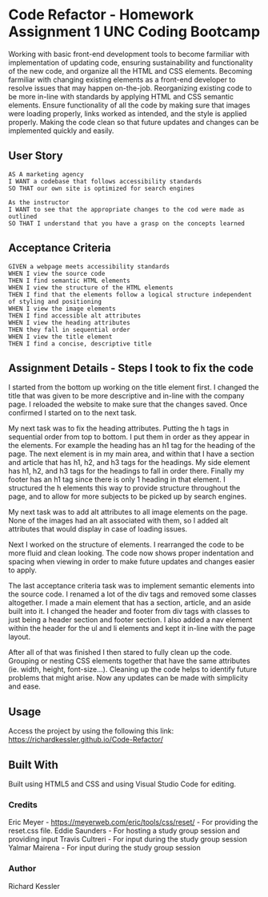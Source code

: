 # Code Refactor - Homework Assignment 1 UNC Coding Bootcamp

Working with basic front-end development tools to become farmiliar with implementation of updating code, ensuring sustainability and functionality of the new code, and organize all the HTML and CSS elements.  Becoming farmiliar with changing existing elements as a front-end developer to resolve issues that may happen on-the-job.  Reorganizing existing code to be more in-line with standards by applying HTML and CSS semantic elements.  Ensure functionality of all the code by making sure that images were loading properly, links worked as intended, and the style is applied properly.  Making the code clean so that future updates and changes can be implemented quickly and easily.  


## User Story

`````
AS A marketing agency
I WANT a codebase that follows accessibility standards
SO THAT our own site is optimized for search engines

As the instructor
I WANT to see that the appropriate changes to the cod were made as outlined
SO THAT I understand that you have a grasp on the concepts learned
`````

## Acceptance Criteria

`````
GIVEN a webpage meets accessibility standards
WHEN I view the source code
THEN I find semantic HTML elements
WHEN I view the structure of the HTML elements
THEN I find that the elements follow a logical structure independent of styling and positioning
WHEN I view the image elements
THEN I find accessible alt attributes
WHEN I view the heading attributes
THEN they fall in sequential order
WHEN I view the title element
THEN I find a concise, descriptive title
`````

## Assignment Details - Steps I took to fix the code

I started from the bottom up working on the title element first.  I changed the title that was given to be more descriptive and in-line with the company page.  I reloaded the website to make sure that the changes saved.  Once confirmed I started on to the next task.  

My next task was to fix the heading attributes.  Putting the h tags in sequential order from top to bottom.  I put them in order as they appear in the elements.  For example the heading has an h1 tag for the heading of the page.  The next element is in my main area, and within that I have a section and article that has h1, h2, and h3 tags for the headings.  My side element has h1, h2, and h3 tags for the headings to fall in order there.  Finally my footer has an h1 tag since there is only 1 heading in that element.  I structured the h elements this way to provide structure throughout the page, and to allow for more subjects to be picked up by search engines.

My next task was to add alt attributes to all image elements on the page.  None of the images had an alt associated with them, so I added alt attributes that would display in case of loading issues.  

Next I worked on the structure of elements.  I rearranged the code to be more fluid and clean looking.  The code now shows proper indentation and spacing when viewing in order to make future updates and changes easier to apply.

The last acceptance criteria task was to implement semantic elements into the source code.  I renamed a lot of the div tags and removed some classes altogether.  I made a main element that has a section, article, and an aside built into it.  I changed the header and footer from div tags with classes to just being a header section and footer section.  I also added a nav element within the header for the ul and li elements and kept it in-line with the page layout. 

After all of that was finished I then stared to fully clean up the code.  Grouping or nesting CSS elements together that have the same attributes (ie. width, height, font-size...).  Cleaning up the code helps to identify future problems that might arise.  Now any updates can be made with simplicity and ease.

## Usage

Access the project by using the following this link:  https://richardkessler.github.io/Code-Refactor/

## Built With

Built using HTML5 and CSS and using Visual Studio Code for editing.

### Credits

Eric Meyer - https://meyerweb.com/eric/tools/css/reset/ - For providing the reset.css file.
Eddie Saunders - For hosting a study group session and providing input
Travis Cultreri - For input during the study group session
Yalmar Mairena - For input during the study group session

### Author 

Richard Kessler
